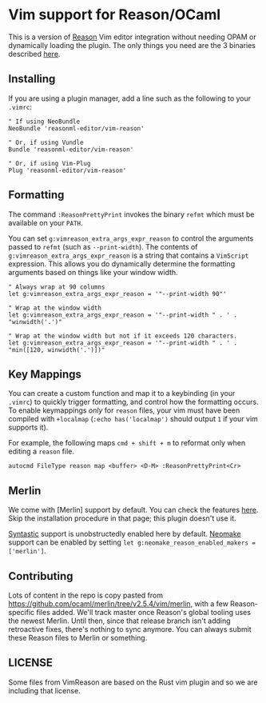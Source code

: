 # Vim support for Reason/OCaml

This is a version of [Reason](http://facebook.github.io/reason/) Vim editor integration without needing OPAM or dynamically loading the plugin. The only things you need are the 3 binaries described [here](http://facebook.github.io/reason/gettingStarted.html#getting-started-editor-setup-global-utilities).

## Installing

If you are using a plugin manager, add a line such as the following to your `.vimrc`:

```
" If using NeoBundle
NeoBundle 'reasonml-editor/vim-reason'

" Or, if using Vundle
Bundle 'reasonml-editor/vim-reason'

" Or, if using Vim-Plug
Plug 'reasonml-editor/vim-reason'
```

## Formatting

The command `:ReasonPrettyPrint` invokes the binary `refmt` which must be available on your `PATH`.

You can set `g:vimreason_extra_args_expr_reason` to control the arguments
passed to `refmt` (such as `--print-width`). The contents of
`g:vimreason_extra_args_expr_reason` is a string that contains a `VimScript`
expression. This allows you do dynamically determine the formatting arguments
based on things like your window width.

```vim
" Always wrap at 90 columns
let g:vimreason_extra_args_expr_reason = '"--print-width 90"'

" Wrap at the window width
let g:vimreason_extra_args_expr_reason = '"--print-width " . ' .  "winwidth('.')"

" Wrap at the window width but not if it exceeds 120 characters.
let g:vimreason_extra_args_expr_reason = '"--print-width " . ' .  "min([120, winwidth('.')])"
```

## Key Mappings

You can create a custom function and map it to a keybinding (in your `.vimrc`)
to quickly trigger formatting, and control how the formatting occurs. To enable
keymappings *only* for `reason` files, your vim must have been compiled with
`+localmap` (`:echo has('localmap')` should output `1` if your vim supports it).

For example, the following maps `cmd + shift + m` to reformat only when editing
a `reason` file.

```vim
autocmd FileType reason map <buffer> <D-M> :ReasonPrettyPrint<Cr>
```

## Merlin

We come with [Merlin] support by default. You can check the features [here](https://github.com/ocaml/merlin/wiki/vim-from-scratch#discovering-the-shiny-features). Skip the installation procedure in that page; this plugin doesn't use it.

[Syntastic](https://github.com/vim-syntastic/syntastic) support is unobstructedly enabled here by default. [Neomake](https://github.com/neomake/neomake) support can be enabled by setting `let g:neomake_reason_enabled_makers = ['merlin']`.


## Contributing

Lots of content in the repo is copy pasted from https://github.com/ocaml/merlin/tree/v2.5.4/vim/merlin, with a few Reason-specific files added. We'll track master once Reason's global tooling uses the newest Merlin. Until then, since that release branch isn't adding retroactive fixes, there's nothing to sync anymore. You can always submit these Reason files to Merlin or something.

## LICENSE

Some files from VimReason are based on the Rust vim plugin and so we are including that license.
